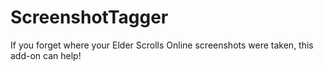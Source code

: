 # ScreenshotTagger
If you forget where your Elder Scrolls Online screenshots were taken, this add-on can help!
